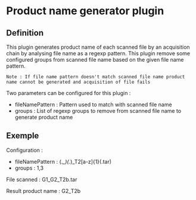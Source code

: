 # Product name generator plugin

## Definition 

This plugin generates product name of each scanned file by an acquisition chain by analysing file name as a regexp pattern.
This plugin remove some configured groups from scanned file name based on the given file name pattern.

`Note : If file name pattern doesn't match scanned file name product name cannot be generated and acquisition of file fails`

Two parameters can be configured for this plugin :

 - fileNamePattern : Pattern used to match with scanned file name
 - groups : List of regexp groups to remove from scanned file name to generate product name

## Exemple
 
Configuration :
  - fileNamePattern : (.*_)(.*)_T2[a-z]{1}(.tar)
  - groups : 1,3

File scanned : G1_G2_T2b.tar

Result product name : G2_T2b

